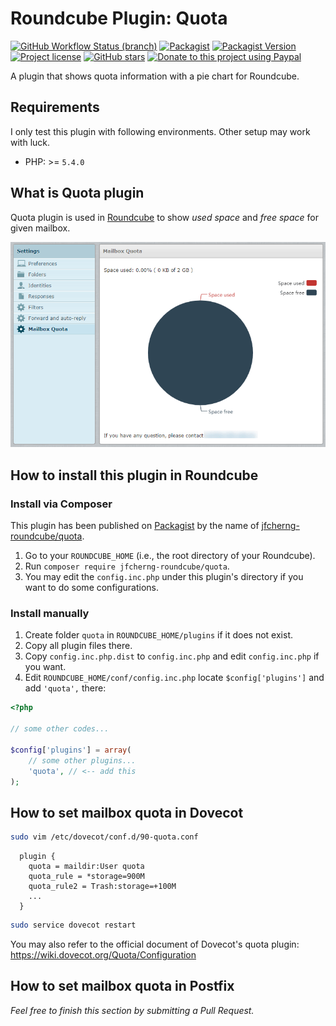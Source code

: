 # Roundcube Plugin: Quota

[![GitHub Workflow Status (branch)](https://img.shields.io/github/workflow/status/jfcherng-roundcube/plugin-quota/main/master?style=flat-square)](https://github.com/jfcherng-roundcube/plugin-quota/actions)
[![Packagist](https://img.shields.io/packagist/dt/jfcherng-roundcube/quota?style=flat-square)](https://packagist.org/packages/jfcherng-roundcube/quota)
[![Packagist Version](https://img.shields.io/packagist/v/jfcherng-roundcube/quota?style=flat-square)](https://packagist.org/packages/jfcherng-roundcube/quota)
[![Project license](https://img.shields.io/github/license/jfcherng-roundcube/plugin-quota?style=flat-square)](https://github.com/jfcherng-roundcube/plugin-quota/blob/master/LICENSE)
[![GitHub stars](https://img.shields.io/github/stars/jfcherng-roundcube/plugin-quota?style=flat-square&logo=github)](https://github.com/jfcherng-roundcube/plugin-quota/stargazers)
[![Donate to this project using Paypal](https://img.shields.io/badge/paypal-donate-blue.svg?style=flat-square&logo=paypal)](https://www.paypal.me/jfcherng/5usd)

A plugin that shows quota information with a pie chart for Roundcube.

## Requirements

I only test this plugin with following environments. Other setup may work with luck.

- PHP: >= `5.4.0`

## What is Quota plugin

Quota plugin is used in [Roundcube](https://roundcube.net/) to show
_used space_ and _free space_ for given mailbox.

![demo](https://raw.githubusercontent.com/jfcherng-roundcube/plugin-quota/master/docs/screenshot/demo.png)

## How to install this plugin in Roundcube

### Install via Composer

This plugin has been published on [Packagist](https://packagist.org) by the name of [jfcherng-roundcube/quota](https://packagist.org/packages/jfcherng-roundcube/quota).

1. Go to your `ROUNDCUBE_HOME` (i.e., the root directory of your Roundcube).
2. Run `composer require jfcherng-roundcube/quota`.
3. You may edit the `config.inc.php` under this plugin's directory if you want to do some configurations.

### Install manually

1. Create folder `quota` in `ROUNDCUBE_HOME/plugins` if it does not exist.
2. Copy all plugin files there.
3. Copy `config.inc.php.dist` to `config.inc.php` and edit `config.inc.php` if you want.
4. Edit `ROUNDCUBE_HOME/conf/config.inc.php` locate `$config['plugins']` and add `'quota',` there:

```php
<?php

// some other codes...

$config['plugins'] = array(
    // some other plugins...
    'quota', // <-- add this
);
```

## How to set mailbox quota in Dovecot

```bash
sudo vim /etc/dovecot/conf.d/90-quota.conf
```

```text
  plugin {
    quota = maildir:User quota
    quota_rule = *storage=900M
    quota_rule2 = Trash:storage=+100M
    ...
  }
```

```bash
sudo service dovecot restart
```

You may also refer to the official document of Dovecot's quota plugin:
https://wiki.dovecot.org/Quota/Configuration

## How to set mailbox quota in Postfix

_Feel free to finish this section by submitting a Pull Request._
